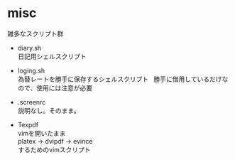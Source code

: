 # misc
雑多なスクリプト群

- diary.sh  
日記用シェルスクリプト  

- loging.sh  
為替レートを勝手に保存するシェルスクリプト  
勝手に借用しているだけなので、使用には注意が必要  

- .screenrc  
説明なし。そのまま。  

- Texpdf  
vimを開いたまま  
platex -> dvipdf -> evince  
するためのvimスクリプト  

